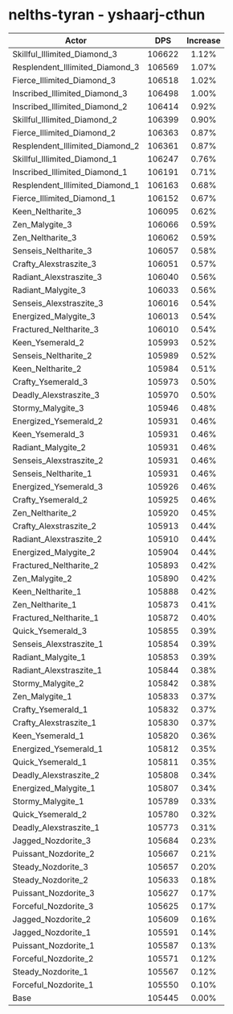 # nelths-tyran - yshaarj-cthun
| Actor | DPS | Increase |
|---|:---:|:---:|
|Skillful_Illimited_Diamond_3|106622|1.12%|
|Resplendent_Illimited_Diamond_3|106569|1.07%|
|Fierce_Illimited_Diamond_3|106518|1.02%|
|Inscribed_Illimited_Diamond_3|106498|1.00%|
|Inscribed_Illimited_Diamond_2|106414|0.92%|
|Skillful_Illimited_Diamond_2|106399|0.90%|
|Fierce_Illimited_Diamond_2|106363|0.87%|
|Resplendent_Illimited_Diamond_2|106361|0.87%|
|Skillful_Illimited_Diamond_1|106247|0.76%|
|Inscribed_Illimited_Diamond_1|106191|0.71%|
|Resplendent_Illimited_Diamond_1|106163|0.68%|
|Fierce_Illimited_Diamond_1|106152|0.67%|
|Keen_Neltharite_3|106095|0.62%|
|Zen_Malygite_3|106066|0.59%|
|Zen_Neltharite_3|106062|0.59%|
|Senseis_Neltharite_3|106057|0.58%|
|Crafty_Alexstraszite_3|106051|0.57%|
|Radiant_Alexstraszite_3|106040|0.56%|
|Radiant_Malygite_3|106033|0.56%|
|Senseis_Alexstraszite_3|106016|0.54%|
|Energized_Malygite_3|106013|0.54%|
|Fractured_Neltharite_3|106010|0.54%|
|Keen_Ysemerald_2|105993|0.52%|
|Senseis_Neltharite_2|105989|0.52%|
|Keen_Neltharite_2|105984|0.51%|
|Crafty_Ysemerald_3|105973|0.50%|
|Deadly_Alexstraszite_3|105970|0.50%|
|Stormy_Malygite_3|105946|0.48%|
|Energized_Ysemerald_2|105931|0.46%|
|Keen_Ysemerald_3|105931|0.46%|
|Radiant_Malygite_2|105931|0.46%|
|Senseis_Alexstraszite_2|105931|0.46%|
|Senseis_Neltharite_1|105931|0.46%|
|Energized_Ysemerald_3|105926|0.46%|
|Crafty_Ysemerald_2|105925|0.46%|
|Zen_Neltharite_2|105920|0.45%|
|Crafty_Alexstraszite_2|105913|0.44%|
|Radiant_Alexstraszite_2|105910|0.44%|
|Energized_Malygite_2|105904|0.44%|
|Fractured_Neltharite_2|105893|0.42%|
|Zen_Malygite_2|105890|0.42%|
|Keen_Neltharite_1|105888|0.42%|
|Zen_Neltharite_1|105873|0.41%|
|Fractured_Neltharite_1|105872|0.40%|
|Quick_Ysemerald_3|105855|0.39%|
|Senseis_Alexstraszite_1|105854|0.39%|
|Radiant_Malygite_1|105853|0.39%|
|Radiant_Alexstraszite_1|105844|0.38%|
|Stormy_Malygite_2|105842|0.38%|
|Zen_Malygite_1|105833|0.37%|
|Crafty_Ysemerald_1|105832|0.37%|
|Crafty_Alexstraszite_1|105830|0.37%|
|Keen_Ysemerald_1|105820|0.36%|
|Energized_Ysemerald_1|105812|0.35%|
|Quick_Ysemerald_1|105811|0.35%|
|Deadly_Alexstraszite_2|105808|0.34%|
|Energized_Malygite_1|105807|0.34%|
|Stormy_Malygite_1|105789|0.33%|
|Quick_Ysemerald_2|105780|0.32%|
|Deadly_Alexstraszite_1|105773|0.31%|
|Jagged_Nozdorite_3|105684|0.23%|
|Puissant_Nozdorite_2|105667|0.21%|
|Steady_Nozdorite_3|105657|0.20%|
|Steady_Nozdorite_2|105633|0.18%|
|Puissant_Nozdorite_3|105627|0.17%|
|Forceful_Nozdorite_3|105625|0.17%|
|Jagged_Nozdorite_2|105609|0.16%|
|Jagged_Nozdorite_1|105591|0.14%|
|Puissant_Nozdorite_1|105587|0.13%|
|Forceful_Nozdorite_2|105571|0.12%|
|Steady_Nozdorite_1|105567|0.12%|
|Forceful_Nozdorite_1|105550|0.10%|
|Base|105445|0.00%|
